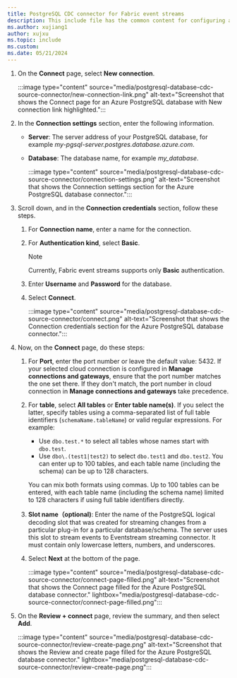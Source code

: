 ```yaml
---
title: PostgreSQL CDC connector for Fabric event streams
description: This include file has the common content for configuring a PostgreSQL Change Data Capture (CDC) connector for Fabric event streams and Real-Time hub. 
ms.author: xujiang1
author: xujxu
ms.topic: include
ms.custom:
ms.date: 05/21/2024
---
```


1. On the **Connect** page, select **New connection**.

    :::image type="content" source="media/postgresql-database-cdc-source-connector/new-connection-link.png" alt-text="Screenshot that shows the Connect page for an Azure PostgreSQL database with New connection link highlighted.":::
1. In the **Connection settings** section, enter the following information.

   - **Server**: The server address of your PostgreSQL database, for example *my-pgsql-server.postgres.database.azure.com*.
   - **Database**: The database name, for example *my_database*.

        :::image type="content" source="media/postgresql-database-cdc-source-connector/connection-settings.png" alt-text="Screenshot that shows the Connection settings section for the Azure PostgreSQL database connector.":::
1. Scroll down, and in the **Connection credentials** section, follow these steps.
    1. For **Connection name**, enter a name for the connection. 
    1. For **Authentication kind**, select **Basic**. 
    
        > [!NOTE]
        > Currently, Fabric event streams supports only **Basic** authentication.
    1. Enter **Username** and **Password** for the database.   
    1. Select **Connect**.
   
        :::image type="content" source="media/postgresql-database-cdc-source-connector/connect.png" alt-text="Screenshot that shows the Connection credentials section for the Azure PostgreSQL database connector.":::
1. Now, on the **Connect** page, do these steps:
    1. For **Port**, enter the port number or leave the default value: 5432. If your selected cloud connection is configured in **Manage connections and gateways**, ensure that the port number matches the one set there. If they don't match, the port number in cloud connection in **Manage connections and gateways** take precedence. 
    1. For **table**, select **All tables** or **Enter table name(s)**. If you select the latter, specify tables using a comma-separated list of full table identifiers (`schemaName.tableName`) or valid regular expressions. For example:  

       - Use `dbo.test.*` to select all tables whose names start with `dbo.test`.  
       - Use `dbo\.(test1|test2)` to select `dbo.test1` and `dbo.test2`. You can enter up to 100 tables, and each table name (including the schema) can be up to 128 characters.

        You can mix both formats using commas. Up to 100 tables can be entered, with each table name (including the schema name) limited to 128 characters if using full table identifiers directly.

    1. **Slot name（optional)**: Enter the name of the PostgreSQL logical decoding slot that was created for streaming changes from a particular plug-in for a particular database/schema. The server uses this slot to stream events to Eventstream streaming connector. It must contain only lowercase letters, numbers, and underscores.
    1. Select **Next** at the bottom of the page.

        :::image type="content" source="media/postgresql-database-cdc-source-connector/connect-page-filled.png" alt-text="Screenshot that shows the Connect page filled for the Azure PostgreSQL database connector." lightbox="media/postgresql-database-cdc-source-connector/connect-page-filled.png":::
1. On the **Review + connect** page, review the summary, and then select **Add**.

    :::image type="content" source="media/postgresql-database-cdc-source-connector/review-create-page.png" alt-text="Screenshot that shows the Review and create page filled for the Azure PostgreSQL database connector." lightbox="media/postgresql-database-cdc-source-connector/review-create-page.png":::
